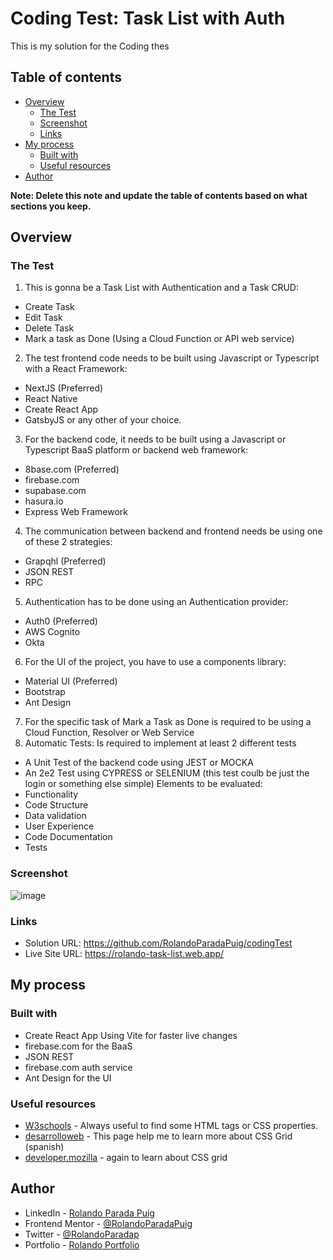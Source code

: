 # Coding Test: Task List with Auth

This is my solution for the Coding thes

## Table of contents

- [Overview](#overview)
  - [The Test](#the-Test)
  - [Screenshot](#screenshot)
  - [Links](#links)
- [My process](#my-process)
  - [Built with](#built-with)
  - [Useful resources](#useful-resources)
- [Author](#author)

**Note: Delete this note and update the table of contents based on what sections you keep.**

## Overview

### The Test

1) This is gonna be a Task List with Authentication and a Task CRUD:
- Create Task
- Edit Task
- Delete Task
- Mark a task as Done (Using a Cloud Function or API web service)
2) The test frontend code needs to be built using Javascript or Typescript with a
React Framework:
- NextJS (Preferred)
- React Native
- Create React App
- GatsbyJS or any other of your choice.
3) For the backend code, it needs to be built using a Javascript or Typescript
BaaS platform or backend web framework:
- 8base.com (Preferred)
- firebase.com
- supabase.com
- hasura.io
- Express Web Framework
4) The communication between backend and frontend needs be using one of
these 2 strategies:
- Grapqhl (Preferred)
- JSON REST
- RPC
5) Authentication has to be done using an Authentication provider:
- Auth0 (Preferred)
- AWS Cognito
- Okta
6) For the UI of the project, you have to use a components library:
- Material UI (Preferred)
- Bootstrap
- Ant Design
7) For the specific task of Mark a Task as Done is required to be using a Cloud
Function, Resolver or Web Service
8) Automatic Tests: Is required to implement at least 2 different tests
- A Unit Test of the backend code using JEST or MOCKA
- An 2e2 Test using CYPRESS or SELENIUM (this test coulb be just the login
or something else simple)
Elements to be evaluated:
- Functionality
- Code Structure
- Data validation
- User Experience
- Code Documentation
- Tests


### Screenshot

![image](https://user-images.githubusercontent.com/33847751/181681401-0d1dd7bd-1d76-4b0a-a270-4058d34e4df5.png)


### Links

- Solution URL: https://github.com/RolandoParadaPuig/codingTest
- Live Site URL: https://rolando-task-list.web.app/

## My process

### Built with

- Create React App Using Vite for faster live changes
- firebase.com for the BaaS
- JSON REST 
- firebase.com auth service
- Ant Design for the UI


### Useful resources

- [W3schools](https://www.w3schools.com/) - Always useful to find some HTML tags or CSS properties.
- [desarrolloweb](https://desarrolloweb.com/articulos/ajustar-filas-columnas-rejilla-css-grid) - This page help me to learn more about CSS Grid (spanish)
- [developer.mozilla](https://developer.mozilla.org/es/docs/Web/CSS/CSS_Grid_Layout) - again to learn about CSS grid 


## Author

- LinkedIn - [Rolando Parada Puig](https://www.linkedin.com/in/rolando-parada-puig)
- Frontend Mentor - [@RolandoParadaPuig](https://www.frontendmentor.io/profile/RolandoParadaPuig)
- Twitter - [@RolandoParadap](https://twitter.com/RolandoParadap)
- Portfolio - [Rolando Portfolio](https://rolando-portfolio.web.app/)
